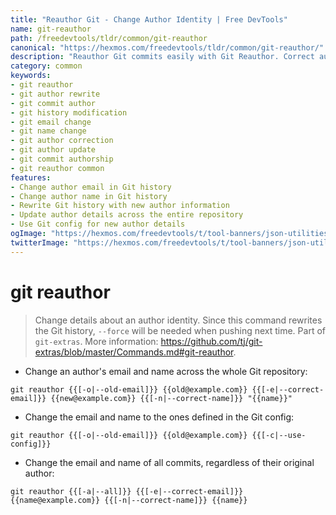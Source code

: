 ```yaml
---
title: "Reauthor Git - Change Author Identity | Free DevTools"
name: git-reauthor
path: /freedevtools/tldr/common/git-reauthor
canonical: "https://hexmos.com/freedevtools/tldr/common/git-reauthor/"
description: "Reauthor Git commits easily with Git Reauthor. Correct author email and name across your Git repository. Free online tool, no registration required."
category: common
keywords:
- git reauthor
- git author rewrite
- git commit author
- git history modification
- git email change
- git name change
- git author correction
- git author update
- git commit authorship
- git reauthor common
features:
- Change author email in Git history
- Change author name in Git history
- Rewrite Git history with new author information
- Update author details across the entire repository
- Use Git config for new author details
ogImage: "https://hexmos.com/freedevtools/t/tool-banners/json-utilities-banner.png"
twitterImage: "https://hexmos.com/freedevtools/t/tool-banners/json-utilities-banner.png"
---
```


# git reauthor

> Change details about an author identity. Since this command rewrites the Git history, `--force` will be needed when pushing next time.
> Part of `git-extras`.
> More information: <https://github.com/tj/git-extras/blob/master/Commands.md#git-reauthor>.

- Change an author's email and name across the whole Git repository:

`git reauthor {{[-o|--old-email]}} {{old@example.com}} {{[-e|--correct-email]}} {{new@example.com}} {{[-n|--correct-name]}} "{{name}}"`

- Change the email and name to the ones defined in the Git config:

`git reauthor {{[-o|--old-email]}} {{old@example.com}} {{[-c|--use-config]}}`

- Change the email and name of all commits, regardless of their original author:

`git reauthor {{[-a|--all]}} {{[-e|--correct-email]}} {{name@example.com}} {{[-n|--correct-name]}} {{name}}`

